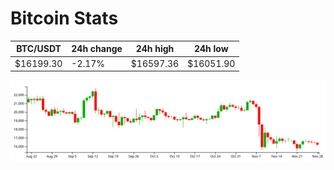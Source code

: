 # Bitcoin Stats

BTC/USDT|24h change|24h high|24h low|
|---|---|---|---|
|$16199.30|-2.17%|$16597.36|$16051.90|

<img src="./chart.svg">
